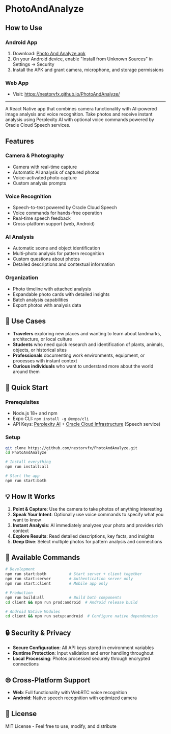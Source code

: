 # PhotoAndAnalyze

## How to Use

### Android App
1. Download: [Photo And Analyze.apk](releases/Photo%20And%20Analyze.apk)
2. On your Android device, enable "Install from Unknown Sources" in Settings → Security
3. Install the APK and grant camera, microphone, and storage permissions

### Web App
- Visit: https://nestorvfx.github.io/PhotoAndAnalyze/

---

A React Native app that combines camera functionality with AI-powered image analysis and voice recognition. Take photos and receive instant analysis using Perplexity AI with optional voice commands powered by Oracle Cloud Speech services.

## Features

### **Camera & Photography**
- Camera with real-time capture
- Automatic AI analysis of captured photos
- Voice-activated photo capture
- Custom analysis prompts

### **Voice Recognition**
- Speech-to-text powered by Oracle Cloud Speech
- Voice commands for hands-free operation
- Real-time speech feedback
- Cross-platform support (web, Android)

### **AI Analysis**
- Automatic scene and object identification
- Multi-photo analysis for pattern recognition
- Custom questions about photos
- Detailed descriptions and contextual information

### **Organization**
- Photo timeline with attached analysis
- Expandable photo cards with detailed insights
- Batch analysis capabilities
- Export photos with analysis data

## 🎯 Use Cases

- **Travelers** exploring new places and wanting to learn about landmarks, architecture, or local culture
- **Students** who need quick research and identification of plants, animals, objects, or historical sites
- **Professionals** documenting work environments, equipment, or processes with instant context
- **Curious individuals** who want to understand more about the world around them

## 🚀 Quick Start

### Prerequisites
- Node.js 18+ and npm
- Expo CLI: `npm install -g @expo/cli`
- API Keys: [Perplexity AI](https://perplexity.ai) + [Oracle Cloud Infrastructure](https://cloud.oracle.com) (Speech service)

### Setup
```bash
git clone https://github.com/nestorvfx/PhotoAndAnalyze.git
cd PhotoAndAnalyze

# Install everything
npm run install:all

# Start the app
npm run start:both
```

## 💡 How It Works

1. **Point & Capture**: Use the camera to take photos of anything interesting
2. **Speak Your Intent**: Optionally use voice commands to specify what you want to know
3. **Instant Analysis**: AI immediately analyzes your photo and provides rich context
4. **Explore Results**: Read detailed descriptions, key facts, and insights
5. **Deep Dive**: Select multiple photos for pattern analysis and connections

## 🔧 Available Commands

```bash
# Development
npm run start:both          # Start server + client together
npm run start:server        # Authentication server only  
npm run start:client        # Mobile app only

# Production
npm run build:all           # Build both components
cd client && npm run prod:android  # Android release build

# Android Native Modules
cd client && npm run setup:android  # Configure native dependencies
```

## 🔒 Security & Privacy

- **Secure Configuration**: All API keys stored in environment variables
- **Runtime Protection**: Input validation and error handling throughout
- **Local Processing**: Photos processed securely through encrypted connections

## 🌐 Cross-Platform Support

- **Web**: Full functionality with WebRTC voice recognition
- **Android**: Native speech recognition with optimized camera

## 📄 License

MIT License - Feel free to use, modify, and distribute

